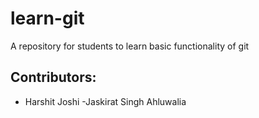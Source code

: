 # learn-git
A repository for students to learn basic functionality of git

## Contributors:

 - Harshit Joshi
 -Jaskirat Singh Ahluwalia
